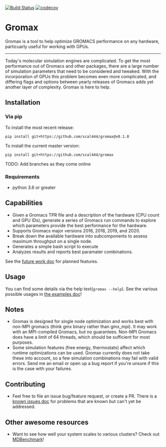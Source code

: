 [![Build Status](https://travis-ci.org/scal444/gromax.svg?branch=master)](https://travis-ci.org/scal444/gromax)
[![codecov](https://codecov.io/gh/scal444/gromax/branch/master/graph/badge.svg)](https://codecov.io/gh/scal444/gromax)

# Gromax
Gromax is a tool to help optimize GROMACS performance on any hardware, particuarly useful for working with GPUs.


---------------------------

Today's molecular simulation engines are complicated. To get the most performance out of Gromacs and other packages,
there are a large number of simulation parameters that need to be considered and tweaked. With the incorporation of
GPUs this problem becomes even more complicated, and differing flags and options between yearly releases of Gromacs adds
yet another layer of complexity. Gromax is here to help.

## Installation
### Via pip
To install the most recent release:
```
pip install git+https://github.com/scal444/gromax@v0.1.0
```

To install the current master version:

```
pip install git+https://github.com/scal444/gromax
```

TODO: Add branches as they come online

### Requirements
- python 3.6 or greater

## Capabilities
- Given a Gromacs TPR file and a description of the hardware (CPU count and GPU IDs), generate a series of Gromacs run
  commands to explore which parameters provide the best performance for the hardware.
- Supports Gromacs major versions 2016, 2018, 2019, and 2020.
- Break down the available hardware into subcomponents to assess maximum throughput on a single node.
- Generates a simple bash script to execute
- Analyzes results and reports best paramater combinations.

See the [future work doc](docs/future_work.md) for planned features.

## Usage
You can find some details via the help text(```gromax --help```). See the various possible usages 
in [the examples doc](docs/examples.md)!

## Notes
- Gromax is designed for single node optimization and works best with non-MPI gromacs (think gmx binary rather than 
  gmx_mpi). It may work with an MPI-compiled Gromacs, but no guarantees. Non-MPI Gromacs does have a limit of 64
  threads, which should be sufficient for most purposes.
- Some simulation features (free energy, thermostats) affect which runtime optimizations can be used. Gromax currently
  does not take these into account, so a few simulation combinations may fail with valid errors. Send me an email
  or open up a bug report if you're unsure if this is the case with your failures.

## Contributing
- Feel free to file an issue bug/feature request, or create a PR. There is a 
  [known issues doc](docs/known_issues.md) for problems that are known but can't yet be addressed. 

## Other awesome resources
- Want to see how well your system scales to various clusters? Check out
 [MDBenchmark](https://github.com/bio-phys/mdbenchmark)!
 

